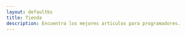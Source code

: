 ```yaml
---
layout: defaultbs
title: Tienda
description: Encuentra los mejores artículos para programadores. 
---
```

